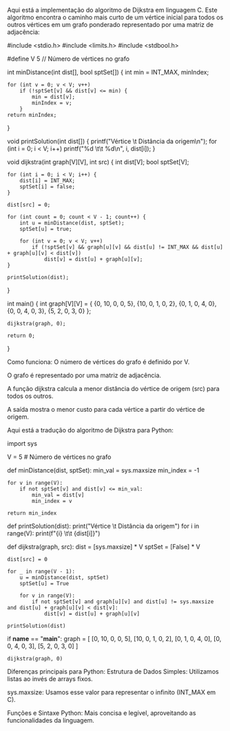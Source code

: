 Aqui está a implementação do algoritmo de Dijkstra em linguagem C. Este algoritmo encontra o caminho mais curto de um vértice inicial para todos os outros vértices em um grafo ponderado representado por uma matriz de adjacência:


#include <stdio.h>
#include <limits.h>
#include <stdbool.h>

#define V 5 // Número de vértices no grafo

int minDistance(int dist[], bool sptSet[]) {
    int min = INT_MAX, minIndex;

    for (int v = 0; v < V; v++)
        if (!sptSet[v] && dist[v] <= min) {
            min = dist[v];
            minIndex = v;
        }
    return minIndex;
}

void printSolution(int dist[]) {
    printf("Vértice \t Distância da origem\n");
    for (int i = 0; i < V; i++)
        printf("%d \t\t %d\n", i, dist[i]);
}

void dijkstra(int graph[V][V], int src) {
    int dist[V];
    bool sptSet[V];

    for (int i = 0; i < V; i++) {
        dist[i] = INT_MAX;
        sptSet[i] = false;
    }

    dist[src] = 0;

    for (int count = 0; count < V - 1; count++) {
        int u = minDistance(dist, sptSet);
        sptSet[u] = true;

        for (int v = 0; v < V; v++)
            if (!sptSet[v] && graph[u][v] && dist[u] != INT_MAX && dist[u] + graph[u][v] < dist[v])
                dist[v] = dist[u] + graph[u][v];
    }

    printSolution(dist);
}

int main() {
    int graph[V][V] = {
        {0, 10, 0, 0, 5},
        {10, 0, 1, 0, 2},
        {0, 1, 0, 4, 0},
        {0, 0, 4, 0, 3},
        {5, 2, 0, 3, 0}
    };

    dijkstra(graph, 0);

    return 0;
}

Como funciona:
O número de vértices do grafo é definido por V.

O grafo é representado por uma matriz de adjacência.

A função dijkstra calcula a menor distância do vértice de origem (src) para todos os outros.

A saída mostra o menor custo para cada vértice a partir do vértice de origem.



Aqui está a tradução do algoritmo de Dijkstra para Python:

import sys

V = 5  # Número de vértices no grafo

def minDistance(dist, sptSet):
    min_val = sys.maxsize
    min_index = -1

    for v in range(V):
        if not sptSet[v] and dist[v] <= min_val:
            min_val = dist[v]
            min_index = v

    return min_index

def printSolution(dist):
    print("Vértice \t Distância da origem")
    for i in range(V):
        print(f"{i} \t\t {dist[i]}")

def dijkstra(graph, src):
    dist = [sys.maxsize] * V
    sptSet = [False] * V

    dist[src] = 0

    for _ in range(V - 1):
        u = minDistance(dist, sptSet)
        sptSet[u] = True

        for v in range(V):
            if not sptSet[v] and graph[u][v] and dist[u] != sys.maxsize and dist[u] + graph[u][v] < dist[v]:
                dist[v] = dist[u] + graph[u][v]

    printSolution(dist)

if __name__ == "__main__":
    graph = [
        [0, 10, 0, 0, 5],
        [10, 0, 1, 0, 2],
        [0, 1, 0, 4, 0],
        [0, 0, 4, 0, 3],
        [5, 2, 0, 3, 0]
    ]

    dijkstra(graph, 0)

Diferenças principais para Python:
Estrutura de Dados Simples: Utilizamos listas ao invés de arrays fixos.

sys.maxsize: Usamos esse valor para representar o infinito (INT_MAX em C).

Funções e Sintaxe Python: Mais concisa e legível, aproveitando as funcionalidades da linguagem.
